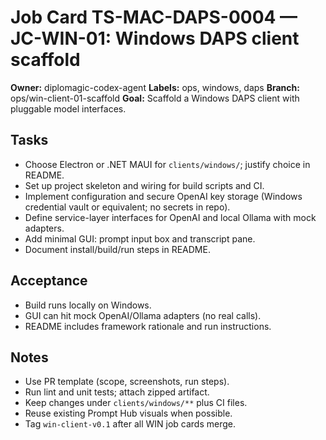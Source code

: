 # Job Card TS-MAC-DAPS-0004 — JC-WIN-01: Windows DAPS client scaffold

**Owner:** diplomagic-codex-agent
**Labels:** ops, windows, daps
**Branch:** ops/win-client-01-scaffold
**Goal:** Scaffold a Windows DAPS client with pluggable model interfaces.

## Tasks
- Choose Electron or .NET MAUI for `clients/windows/`; justify choice in README.
- Set up project skeleton and wiring for build scripts and CI.
- Implement configuration and secure OpenAI key storage (Windows credential vault or equivalent; no secrets in repo).
- Define service-layer interfaces for OpenAI and local Ollama with mock adapters.
- Add minimal GUI: prompt input box and transcript pane.
- Document install/build/run steps in README.

## Acceptance
- Build runs locally on Windows.
- GUI can hit mock OpenAI/Ollama adapters (no real calls).
- README includes framework rationale and run instructions.

## Notes
- Use PR template (scope, screenshots, run steps).
- Run lint and unit tests; attach zipped artifact.
- Keep changes under `clients/windows/**` plus CI files.
- Reuse existing Prompt Hub visuals when possible.
- Tag `win-client-v0.1` after all WIN job cards merge.
